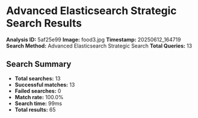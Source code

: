 # Advanced Elasticsearch Strategic Search Results

**Analysis ID:** 5af25e99
**Image:** food3.jpg
**Timestamp:** 20250612_164719
**Search Method:** Advanced Elasticsearch Strategic Search
**Total Queries:** 13

## Search Summary

- **Total searches:** 13
- **Successful matches:** 13
- **Failed searches:** 0
- **Match rate:** 100.0%
- **Search time:** 99ms
- **Total results:** 65

